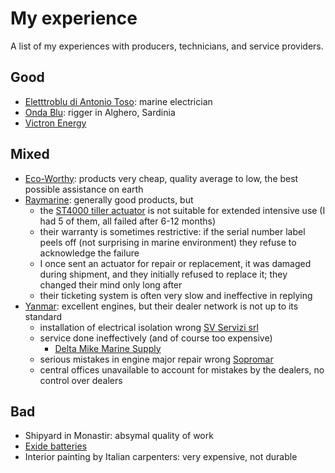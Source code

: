 # My experience

A list of my experiences with producers, technicians, and service providers.

## Good

- [Eletttroblu di Antonio Toso](http://www.elettroblu.com/): marine electrician
- [Onda Blu](https://www.ondablumare.it/): rigger in Alghero, Sardinia
- [Victron Energy](https://www.victronenergy.com/)

## Mixed

- [Eco-Worthy](https://www.eco-worthy.com/): products very cheap, quality average to low, the best possible assistance on earth
- [Raymarine](https://www.raymarine.com): generally good products, but 
  * the [ST4000 tiller actuator](https://www.raymarine.com/en-us/our-products/boat-autopilots/autopilot-drive-units/cockpit-tiller-drive) is not suitable for extended intensive use (I had 5 of them, all failed after 6-12 months)
  * their warranty is sometimes restrictive: if the serial number label peels off (not surprising in marine environment) they refuse to acknowledge the failure
  * I once sent an actuator for repair or replacement, it was damaged during shipment, and they initially refused to replace it; they changed their mind only long after
  * their ticketing system is often very slow and ineffective in replying
- [Yanmar](https://www.yanmar.com/): excellent engines, but their dealer network is not up to its standard
  * installation of electrical isolation wrong [SV Servizi srl](https://svservizi.eu/)
  * service done ineffectively (and of course too expensive)
    * [Delta Mike Marine Supply](https://www.dmmarinesupply.com/)
  * serious mistakes in engine major repair wrong [Sopromar](https://www.sopromar.com/)
  * central offices unavailable to account for mistakes by the dealers, no control over dealers

## Bad

- Shipyard in Monastir: absymal quality of work
- [Exide batteries](https://www.exidegroup.com)
- Interior painting by Italian carpenters: very expensive, not durable 
